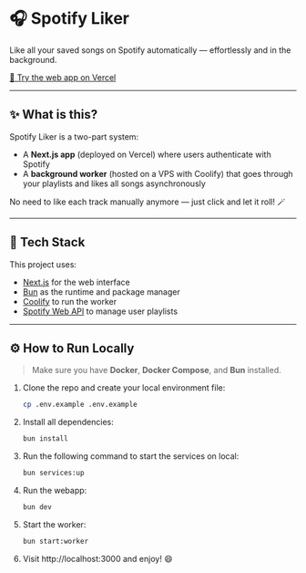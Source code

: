 # 🎧 Spotify Liker

Like all your saved songs on Spotify automatically — effortlessly and in the background.

[🚀 Try the web app on Vercel](https://spotify-liker.vercel.app)

---

## ✨ What is this?

Spotify Liker is a two-part system:

- A **Next.js app** (deployed on Vercel) where users authenticate with Spotify
- A **background worker** (hosted on a VPS with Coolify) that goes through your playlists and likes all songs asynchronously

No need to like each track manually anymore — just click and let it roll! 🪄

---

## 🧱 Tech Stack

This project uses:

- [Next.js](https://nextjs.org/) for the web interface
- [Bun](https://bun.sh/) as the runtime and package manager
- [Coolify](https://coolify.io/) to run the worker
- [Spotify Web API](https://developer.spotify.com/documentation/web-api/) to manage user playlists

---

## ⚙️ How to Run Locally

> Make sure you have **Docker**, **Docker Compose**, and **Bun** installed.

1. Clone the repo and create your local environment file:
   ```bash
   cp .env.example .env.example
   ```
2. Install all dependencies:
   ```bash
   bun install
   ```
3. Run the following command to start the services on local:
   ```bash
   bun services:up
   ```
4. Run the webapp:
   ```bash
   bun dev
   ```
5. Start the worker:
   ```bash
   bun start:worker
   ```
6. Visit http://localhost:3000 and enjoy! 😄
